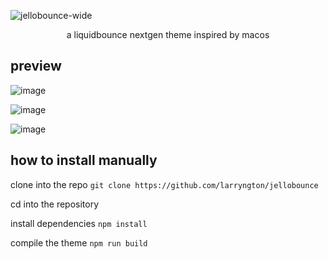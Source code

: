 ![jellobounce-wide](https://github.com/user-attachments/assets/ddc890c9-82c1-47c8-b472-4d40234392e1)
<center>a liquidbounce nextgen theme inspired by macos</center>

## preview

![image](https://github.com/user-attachments/assets/27871860-5bf6-4157-85a9-96f6f491088a)

![image](https://github.com/user-attachments/assets/2395b9ca-f381-49fd-b9b9-92c17b404654)

![image](https://github.com/user-attachments/assets/43901751-22b3-42f5-b699-72402e287884)


## how to install manually

clone into the repo `git clone https://github.com/larryngton/jellobounce`

cd into the repository

install dependencies `npm install`

compile the theme `npm run build`
